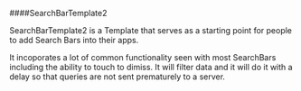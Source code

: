 ####SearchBarTemplate2

SearchBarTemplate2 is a Template that serves as a starting point for people to add Search Bars into their apps.

It incoporates a lot of common functionality seen with most SearchBars including the ability to touch to dimiss. It will filter data and it will do it with a delay so that queries are not sent prematurely to a server. 

